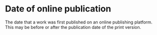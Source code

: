 # Date of online publication

The date that a work was first published on an online publishing platform. This may be before or after the publication date of the print version.